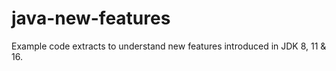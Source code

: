 # java-new-features
Example code extracts to understand new features introduced in JDK 8, 11 &amp; 16.
